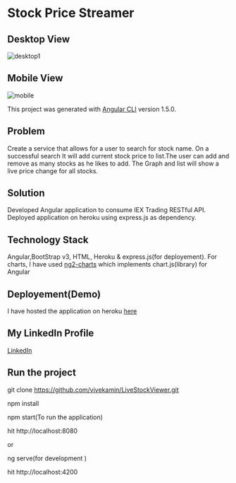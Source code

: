 
# Stock Price Streamer
## Desktop View
![desktop1](https://user-images.githubusercontent.com/25477734/33513346-d183a268-d6fd-11e7-8a1d-0511f6f77a22.png)
## Mobile View
![mobile](https://user-images.githubusercontent.com/25477734/33512993-5742ded4-d6f7-11e7-8157-b96f9b8de565.png)

This project was generated with [Angular CLI](https://github.com/angular/angular-cli) version 1.5.0.

## Problem
Create a service that allows for a user to search for stock name. On a successful search It will add current stock price to list.The user can add and remove as many stocks as he likes to add. The Graph and list will show a live price change for all stocks.

## Solution
Developed Angular application to consume IEX Trading RESTful API. Deployed application on heroku using express.js as dependency.

## Technology Stack
Angular,BootStrap v3, HTML, Heroku & express.js(for deployement).
For charts, I have used [ng2-charts](https://github.com/valor-software/ng2-charts) which implements chart.js(library) for Angular

## Deployement(Demo)
I have hosted the application on heroku [here](https://stock-price-streamer.herokuapp.com/)

## My LinkedIn Profile
[LinkedIn](https://www.linkedin.com/in/vivek-amin/)

## Run the project
git clone https://github.com/vivekamin/LiveStockViewer.git

npm install

npm start(To run the application)

hit http://localhost:8080


or 


ng serve(for development )

hit http://localhost:4200





